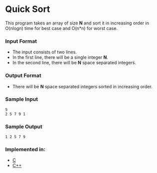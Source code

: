 
# Quick Sort

This program takes an array of size **N** and sort it in increasing order in O(nlogn) time for best case and O(n*n) for worst case.

### Input Format
- The input consists of two lines.
- In the first line, there will be a single integer **N**.
- In the second line, there will be **N** space separated integers.

### Output Format

- There will be **N** space separated integers sorted in increasing order.

### Sample Input

```
5
2 5 7 9 1
```

### Sample Output

```
1 2 5 7 9
```

### Implemented in:

- [C](quick_sort.c)  
- [C++](quick_sort.cpp) 
